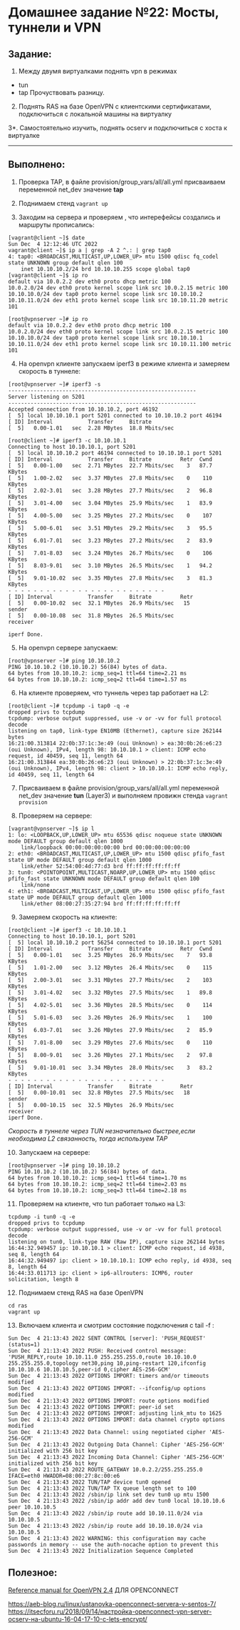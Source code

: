 # **Домашнее задание №22: Мосты, туннели и VPN**

## **Задание:**
1. Между двумя виртуалками поднять vpn в режимах
- tun
- tap
Прочуствовать разницу.

2. Поднять RAS на базе OpenVPN с клиентскими сертификатами, подключиться с локальной машины на виртуалку

3*. Самостоятельно изучить, поднять ocserv и подключиться с хоста к виртуалке

---

## **Выполнено:**
1. Проверка ТАР, в файле provision/group_vars/all/all.yml присваиваем переменной net_dev значение **tap** 

2. Поднимаем стенд 
```vagrant up```

3. Заходим на сервера и проверяем , что интерефейсы создались и маршруты прописались:
``` 
[vagrant@client ~]$ date
Sun Dec  4 12:12:46 UTC 2022
vagrant@client ~]$ ip a | grep -A 2 ^.: | grep tap0
4: tap0: <BROADCAST,MULTICAST,UP,LOWER_UP> mtu 1500 qdisc fq_codel state UNKNOWN group default qlen 100
    inet 10.10.10.2/24 brd 10.10.10.255 scope global tap0
[vagrant@client ~]$ ip ro
default via 10.0.2.2 dev eth0 proto dhcp metric 100 
10.0.2.0/24 dev eth0 proto kernel scope link src 10.0.2.15 metric 100 
10.10.10.0/24 dev tap0 proto kernel scope link src 10.10.10.2 
10.10.11.0/24 dev eth1 proto kernel scope link src 10.10.11.20 metric 101 

[root@vpnserver ~]# ip ro
default via 10.0.2.2 dev eth0 proto dhcp metric 100 
10.0.2.0/24 dev eth0 proto kernel scope link src 10.0.2.15 metric 100 
10.10.10.0/24 dev tap0 proto kernel scope link src 10.10.10.1 
10.10.11.0/24 dev eth1 proto kernel scope link src 10.10.11.100 metric 101 
```

4. На openvpn клиенте запускаем iperf3 в режиме клиента и замеряем
скорость в туннеле:
```
[root@vpnserver ~]# iperf3 -s
-----------------------------------------------------------
Server listening on 5201
-----------------------------------------------------------
Accepted connection from 10.10.10.2, port 46192
[  5] local 10.10.10.1 port 5201 connected to 10.10.10.2 port 46194
[ ID] Interval           Transfer     Bitrate
[  5]   0.00-1.01   sec  2.28 MBytes  18.8 Mbits/sec

[root@client ~]# iperf3 -c 10.10.10.1
Connecting to host 10.10.10.1, port 5201
[  5] local 10.10.10.2 port 46194 connected to 10.10.10.1 port 5201
[ ID] Interval           Transfer     Bitrate         Retr  Cwnd
[  5]   0.00-1.00   sec  2.71 MBytes  22.7 Mbits/sec    3   87.7 KBytes       
[  5]   1.00-2.02   sec  3.37 MBytes  27.8 Mbits/sec    0    110 KBytes       
[  5]   2.02-3.01   sec  3.28 MBytes  27.7 Mbits/sec    2   96.8 KBytes       
[  5]   3.01-4.00   sec  3.04 MBytes  25.9 Mbits/sec    1   83.9 KBytes       
[  5]   4.00-5.00   sec  3.25 MBytes  27.2 Mbits/sec    0    107 KBytes       
[  5]   5.00-6.01   sec  3.51 MBytes  29.2 Mbits/sec    3   95.5 KBytes       
[  5]   6.01-7.01   sec  3.23 MBytes  27.2 Mbits/sec    2   83.9 KBytes       
[  5]   7.01-8.03   sec  3.24 MBytes  26.7 Mbits/sec    0    106 KBytes       
[  5]   8.03-9.01   sec  3.10 MBytes  26.5 Mbits/sec    1   94.2 KBytes       
[  5]   9.01-10.02  sec  3.35 MBytes  27.8 Mbits/sec    3   81.3 KBytes       
- - - - - - - - - - - - - - - - - - - - - - - - -
[ ID] Interval           Transfer     Bitrate         Retr
[  5]   0.00-10.02  sec  32.1 MBytes  26.9 Mbits/sec   15             sender
[  5]   0.00-10.08  sec  31.8 MBytes  26.5 Mbits/sec                  receiver

iperf Done.
```

5. На openvpn сервере запускаем:
```
[root@vpnserver ~]# ping 10.10.10.2
PING 10.10.10.2 (10.10.10.2) 56(84) bytes of data.
64 bytes from 10.10.10.2: icmp_seq=1 ttl=64 time=2.21 ms
64 bytes from 10.10.10.2: icmp_seq=2 ttl=64 time=1.57 ms
```

6. На клиенте проверяем, что туннель через tap работает на L2:
```
[root@client ~]# tcpdump -i tap0 -q -e
dropped privs to tcpdump
tcpdump: verbose output suppressed, use -v or -vv for full protocol decode
listening on tap0, link-type EN10MB (Ethernet), capture size 262144 bytes
16:21:00.313814 22:0b:37:1c:3e:49 (oui Unknown) > ea:30:0b:26:e6:23 (oui Unknown), IPv4, length 98: 10.10.10.1 > client: ICMP echo request, id 40459, seq 11, length 64
16:21:00.313844 ea:30:0b:26:e6:23 (oui Unknown) > 22:0b:37:1c:3e:49 (oui Unknown), IPv4, length 98: client > 10.10.10.1: ICMP echo reply, id 40459, seq 11, length 64
```

7. Присваиваем в файле provision/group_vars/all/all.yml переменной net_dev значение **tun** (Layer3) и выполняем провижн стенда ```vagrant provision```

8. Проверяем на сервере:
```
[vagrant@vpnserver ~]$ ip l
1: lo: <LOOPBACK,UP,LOWER_UP> mtu 65536 qdisc noqueue state UNKNOWN mode DEFAULT group default qlen 1000
    link/loopback 00:00:00:00:00:00 brd 00:00:00:00:00:00
2: eth0: <BROADCAST,MULTICAST,UP,LOWER_UP> mtu 1500 qdisc pfifo_fast state UP mode DEFAULT group default qlen 1000
    link/ether 52:54:00:4d:77:d3 brd ff:ff:ff:ff:ff:ff
3: tun0: <POINTOPOINT,MULTICAST,NOARP,UP,LOWER_UP> mtu 1500 qdisc pfifo_fast state UNKNOWN mode DEFAULT group default qlen 100
    link/none
4: eth1: <BROADCAST,MULTICAST,UP,LOWER_UP> mtu 1500 qdisc pfifo_fast state UP mode DEFAULT group default qlen 1000
    link/ether 08:00:27:35:27:94 brd ff:ff:ff:ff:ff:ff
```

9. Замеряем скорость на клиенте:
```
[root@client ~]# iperf3 -c 10.10.10.1
Connecting to host 10.10.10.1, port 5201
[  5] local 10.10.10.2 port 56254 connected to 10.10.10.1 port 5201
[ ID] Interval           Transfer     Bitrate         Retr  Cwnd
[  5]   0.00-1.01   sec  3.25 MBytes  26.9 Mbits/sec    7   93.8 KBytes       
[  5]   1.01-2.00   sec  3.12 MBytes  26.4 Mbits/sec    0    115 KBytes       
[  5]   2.00-3.01   sec  3.31 MBytes  27.7 Mbits/sec    2    103 KBytes       
[  5]   3.01-4.02   sec  3.32 MBytes  27.5 Mbits/sec    1   89.8 KBytes       
[  5]   4.02-5.01   sec  3.36 MBytes  28.5 Mbits/sec    0    114 KBytes       
[  5]   5.01-6.03   sec  3.26 MBytes  26.9 Mbits/sec    1    100 KBytes       
[  5]   6.03-7.01   sec  3.26 MBytes  27.9 Mbits/sec    2   85.9 KBytes       
[  5]   7.01-8.00   sec  3.29 MBytes  27.6 Mbits/sec    0    110 KBytes       
[  5]   8.00-9.01   sec  3.26 MBytes  27.1 Mbits/sec    2   97.8 KBytes       
[  5]   9.01-10.01  sec  3.34 MBytes  28.0 Mbits/sec    3   83.2 KBytes       
- - - - - - - - - - - - - - - - - - - - - - - - -
[ ID] Interval           Transfer     Bitrate         Retr
[  5]   0.00-10.01  sec  32.8 MBytes  27.5 Mbits/sec   18             sender
[  5]   0.00-10.15  sec  32.5 MBytes  26.9 Mbits/sec                  receiver
iperf Done.
```
*Скорость в туннеле через TUN незначительно быстрее,если необходима L2 связанность, тогда используем TAP*

10. Запускаем на сервере:
```
[root@vpnserver ~]# ping 10.10.10.2
PING 10.10.10.2 (10.10.10.2) 56(84) bytes of data.
64 bytes from 10.10.10.2: icmp_seq=1 ttl=64 time=1.70 ms
64 bytes from 10.10.10.2: icmp_seq=2 ttl=64 time=2.03 ms
64 bytes from 10.10.10.2: icmp_seq=3 ttl=64 time=2.18 ms
```

11. Проверяем на клиенте, что tun работает только на L3:
```
tcpdump -i tun0 -q -e
dropped privs to tcpdump
tcpdump: verbose output suppressed, use -v or -vv for full protocol decode
listening on tun0, link-type RAW (Raw IP), capture size 262144 bytes
16:44:32.949457 ip: 10.10.10.1 > client: ICMP echo request, id 4938, seq 8, length 64
16:44:32.949497 ip: client > 10.10.10.1: ICMP echo reply, id 4938, seq 8, length 64
16:44:33.011713 ip: client > ip6-allrouters: ICMP6, router solicitation, length 8
```

12. Поднимаем стенд RAS на базе OpenVPN
```
cd ras
vagrant up
```

13. Включаем клиента и смотрим состояние подключения с tail -f :
```
Sun Dec  4 21:13:43 2022 SENT CONTROL [server]: 'PUSH_REQUEST' (status=1)
Sun Dec  4 21:13:43 2022 PUSH: Received control message: 'PUSH_REPLY,route 10.10.11.0 255.255.255.0,route 10.10.10.0 255.255.255.0,topology net30,ping 10,ping-restart 120,ifconfig 10.10.10.6 10.10.10.5,peer-id 0,cipher AES-256-GCM'
Sun Dec  4 21:13:43 2022 OPTIONS IMPORT: timers and/or timeouts modified
Sun Dec  4 21:13:43 2022 OPTIONS IMPORT: --ifconfig/up options modified
Sun Dec  4 21:13:43 2022 OPTIONS IMPORT: route options modified
Sun Dec  4 21:13:43 2022 OPTIONS IMPORT: peer-id set
Sun Dec  4 21:13:43 2022 OPTIONS IMPORT: adjusting link_mtu to 1625
Sun Dec  4 21:13:43 2022 OPTIONS IMPORT: data channel crypto options modified
Sun Dec  4 21:13:43 2022 Data Channel: using negotiated cipher 'AES-256-GCM'
Sun Dec  4 21:13:43 2022 Outgoing Data Channel: Cipher 'AES-256-GCM' initialized with 256 bit key
Sun Dec  4 21:13:43 2022 Incoming Data Channel: Cipher 'AES-256-GCM' initialized with 256 bit key
Sun Dec  4 21:13:43 2022 ROUTE_GATEWAY 10.0.2.2/255.255.255.0 IFACE=eth0 HWADDR=08:00:27:8c:00:e6
Sun Dec  4 21:13:43 2022 TUN/TAP device tun0 opened
Sun Dec  4 21:13:43 2022 TUN/TAP TX queue length set to 100
Sun Dec  4 21:13:43 2022 /sbin/ip link set dev tun0 up mtu 1500
Sun Dec  4 21:13:43 2022 /sbin/ip addr add dev tun0 local 10.10.10.6 peer 10.10.10.5
Sun Dec  4 21:13:43 2022 /sbin/ip route add 10.10.11.0/24 via 10.10.10.5
Sun Dec  4 21:13:43 2022 /sbin/ip route add 10.10.10.0/24 via 10.10.10.5
Sun Dec  4 21:13:43 2022 WARNING: this configuration may cache passwords in memory -- use the auth-nocache option to prevent this
Sun Dec  4 21:13:43 2022 Initialization Sequence Completed
```

## **Полезное:**

[Reference manual for OpenVPN 2.4](https://openvpn.net/community-resources/reference-manual-for-openvpn-2-4/)
ДЛЯ OPENCONNECT 

https://aeb-blog.ru/linux/ustanovka-openconnect-servera-v-sentos-7/
https://itsecforu.ru/2018/09/14/настройка-openconnect-vpn-server-ocserv-на-ubuntu-16-04-17-10-с-lets-encrypt/